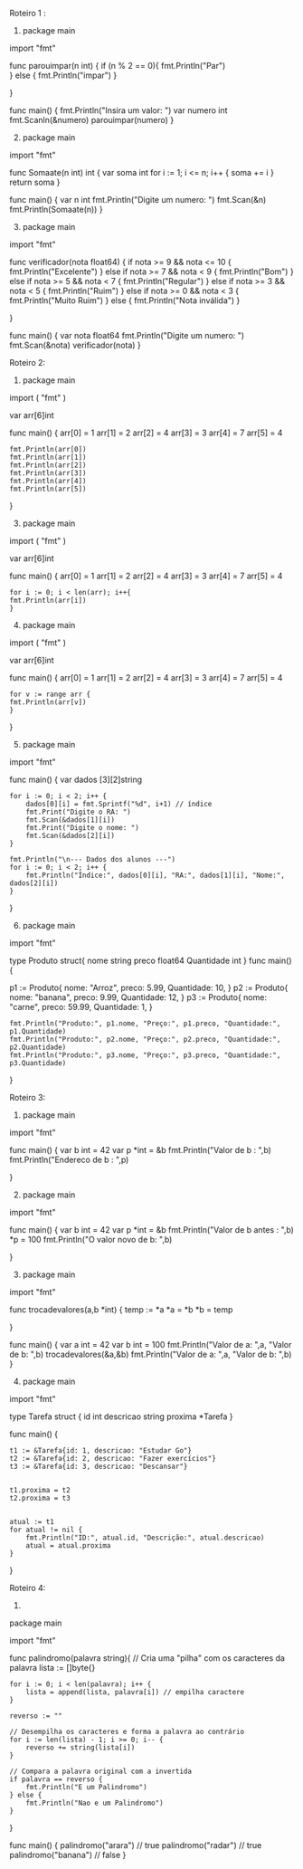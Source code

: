 Roteiro 1 :

1)  
	package main

import "fmt"

func parouimpar(n int) {
    if (n % 2 == 0){
        fmt.Println("Par")  
    }  else {
        fmt.Println("impar")
    }
    
} 

func main() {
  fmt.Println("Insira um valor: ")
  var numero int
  fmt.Scanln(&numero)
  parouimpar(numero)
}



2) 
	package main

import "fmt"

func Somaate(n int) int {
	var soma int
	for i := 1; i <= n; i++ {
		soma += i
	}
	return soma
}

func main() {
	var n int
	fmt.Println("Digite um numero: ")
	fmt.Scan(&n)
	fmt.Println(Somaate(n))
}
	

3) 
	package main

import "fmt"

func verificador(nota float64) {
     if nota >= 9 && nota <= 10 {
        fmt.Println("Excelente")
    } else if nota >= 7 && nota < 9 {
        fmt.Println("Bom")
    } else if nota >= 5 && nota < 7 {
        fmt.Println("Regular")
    } else if nota >= 3 && nota < 5 {
        fmt.Println("Ruim")
    } else if nota >= 0 && nota < 3 {
        fmt.Println("Muito Ruim")
    } else {
        fmt.Println("Nota inválida")
    }
        
}

func main() {
	var nota float64
	fmt.Println("Digite um numero: ")
	fmt.Scan(&nota)
	verificador(nota)
}

Roteiro 2:

1) 
	package main

import (
	"fmt"
)

var arr[6]int

func main() {
	arr[0] = 1
	arr[1] = 2
	arr[2] = 4
	arr[3] = 3
	arr[4] = 7
	arr[5] = 4
	
	fmt.Println(arr[0])
	fmt.Println(arr[1])
	fmt.Println(arr[2])
	fmt.Println(arr[3])
	fmt.Println(arr[4])
	fmt.Println(arr[5])
}

3) 
	package main

import (
	"fmt"
)

var arr[6]int

func main() {
	arr[0] = 1
	arr[1] = 2
	arr[2] = 4
	arr[3] = 3
	arr[4] = 7
	arr[5] = 4
	
	for i := 0; i < len(arr); i++{
	fmt.Println(arr[i])
	}
4) 
	package main

import (
	"fmt"
)

var arr[6]int

func main() {
	arr[0] = 1
	arr[1] = 2
	arr[2] = 4
	arr[3] = 3
	arr[4] = 7
	arr[5] = 4
	
	for v := range arr {
	fmt.Println(arr[v])
	}
}

5)
	package main

import "fmt"

func main() {
    var dados [3][2]string 

    for i := 0; i < 2; i++ {
        dados[0][i] = fmt.Sprintf("%d", i+1) // índice
        fmt.Print("Digite o RA: ")
        fmt.Scan(&dados[1][i])
        fmt.Print("Digite o nome: ")
        fmt.Scan(&dados[2][i])
    }

    fmt.Println("\n--- Dados dos alunos ---")
    for i := 0; i < 2; i++ {
        fmt.Println("Índice:", dados[0][i], "RA:", dados[1][i], "Nome:", dados[2][i])
    }
}

6)
	package main

import "fmt"

type Produto struct{
	nome string
	preco float64
	Quantidade int 
}
func main() {

	
p1 := Produto{
	nome: "Arroz",
	preco: 5.99,
	Quantidade: 10,
}
p2 := Produto{
		nome: "banana",
		preco: 9.99,
		Quantidade: 12,
	}
p3 := Produto{
		nome: "carne",
		preco: 59.99,
		Quantidade: 1,
	}

	fmt.Println("Produto:", p1.nome, "Preço:", p1.preco, "Quantidade:", p1.Quantidade)
	fmt.Println("Produto:", p2.nome, "Preço:", p2.preco, "Quantidade:", p2.Quantidade)
	fmt.Println("Produto:", p3.nome, "Preço:", p3.preco, "Quantidade:", p3.Quantidade)
}

Roteiro 3:

1) 
	package main

import "fmt"

 

func main() {
var b int = 42 
var p *int = &b
fmt.Println("Valor de b : ",b)
fmt.Println("Endereco de b : ",p)


}

2)
	package main

import "fmt"

 

func main() {
var b int = 42 
var p *int = &b
fmt.Println("Valor de b antes : ",b)
*p = 100
fmt.Println("O valor novo de b: ",b)


}

3) 
	package main

import "fmt"

func trocadevalores(a,b *int) {
     temp := *a
    *a = *b
    *b = temp
    
 }

func main() {
var a int = 42 
var b int = 100
fmt.Println("Valor de a: ",a, "Valor de b: ",b)
trocadevalores(&a,&b)
fmt.Println("Valor de a: ",a, "Valor de b: ",b)
}

4) 
	package main

import "fmt"

type Tarefa struct {
    id        int
    descricao string
    proxima   *Tarefa
}

func main() {
    
    t1 := &Tarefa{id: 1, descricao: "Estudar Go"}
    t2 := &Tarefa{id: 2, descricao: "Fazer exercícios"}
    t3 := &Tarefa{id: 3, descricao: "Descansar"}

   
    t1.proxima = t2
    t2.proxima = t3

    
    atual := t1
    for atual != nil {
        fmt.Println("ID:", atual.id, "Descrição:", atual.descricao)
        atual = atual.proxima
    }
}

Roteiro 4:

1) 

package main

import "fmt"

func palindromo(palavra string){
	// Cria uma "pilha" com os caracteres da palavra
	lista := []byte{}

	for i := 0; i < len(palavra); i++ {
		lista = append(lista, palavra[i]) // empilha caractere
	}

	reverso := ""

	// Desempilha os caracteres e forma a palavra ao contrário
	for i := len(lista) - 1; i >= 0; i-- {
		reverso += string(lista[i])
	}

	// Compara a palavra original com a invertida
	if palavra == reverso {
		fmt.Println("E um Palindromo")
	} else {
	    fmt.Println("Nao e um Palindromo")
	}
	
}

func main() {
	palindromo("arara")   // true
	palindromo("radar")   // true
	palindromo("banana")  // false
}
	
